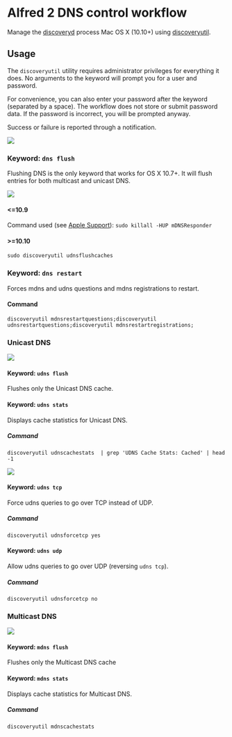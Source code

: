 # Alfred 2 DNS control workflow

Manage the [discoveryd](http://www.manpagez.com/man/8/discoveryd/) process Mac OS X (10.10+) using [discoveryutil](http://www.manpagez.com/man/8/discoveryutil/).

## Usage

The `discoveryutil` utility requires administrator privileges for everything it does. No arguments to the keyword will prompt you for a user and password.

For convenience, you can also enter your password after the keyword (separated by a space). The workflow does not store or submit password data. If the password is incorrect, you will be prompted anyway.

Success or failure is reported through a notification.

![](https://raw.github.com/deekayen/dnscontrol/alfred2/screenshots/workflow.jpg)

### Keyword: `dns flush`

Flushing DNS is the only keyword that works for OS X 10.7+. It will flush entries for both multicast and unicast DNS.

![](https://raw.github.com/deekayen/dnscontrol/alfred2/screenshots/dns.jpg)

#### <=10.9

Command used (see [Apple Support](http://support.apple.com/kb/HT5343)): `sudo killall -HUP mDNSResponder`

#### >=10.10

`sudo discoveryutil udnsflushcaches`

### Keyword: `dns restart`

Forces mdns and udns questions and mdns registrations to restart.

#### Command

`discoveryutil mdnsrestartquestions;discoveryutil udnsrestartquestions;discoveryutil mdnsrestartregistrations;`

### Unicast DNS

![](https://raw.github.com/deekayen/dnscontrol/alfred2/screenshots/udns.jpg)

#### Keyword: `udns flush`

Flushes only the Unicast DNS cache.

#### Keyword: `udns stats`

Displays cache statistics for Unicast DNS.

##### Command

`discoveryutil udnscachestats  | grep 'UDNS Cache Stats: Cached' | head -1`

![](https://raw.github.com/deekayen/dnscontrol/alfred2/screenshots/udns_stats.jpg)

#### Keyword: `udns tcp`

Force udns queries to go over TCP instead of UDP.

##### Command

`discoveryutil udnsforcetcp yes`

#### Keyword: `udns udp`

Allow udns queries to go over UDP (reversing `udns tcp`).

##### Command

`discoveryutil udnsforcetcp no`

### Multicast DNS

![](https://raw.github.com/deekayen/dnscontrol/alfred2/screenshots/mdns.jpg)

#### Keyword: `mdns flush`

Flushes only the Multicast DNS cache

#### Keyword: `mdns stats`

Displays cache statistics for Multicast DNS.

##### Command

`discoveryutil mdnscachestats`
